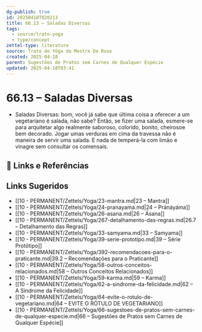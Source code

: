 ```yaml
---
dg-publish: true
id: 20250418T020213
title: 66.13 – Saladas Diversas
tags:
  - source/trato-yoga
  - type/concept
zettel-type: literature
source: Trato de Yôga do Mestre De Rose
created: 2025-04-18
parent: Sugestões de Pratos sem Carnes de Qualquer Espécie
updated: 2025-04-18T03:41
---
```


# 66.13 – Saladas Diversas

-  Saladas Diversas: bom, você já sabe que última coisa a oferecer a um vegetariano é salada, não sabe? Então, se fizer uma salada, esmere-se para arquitetar algo realmente saboroso, colorido, bonito, cheirosoe bem decorado. Jogar umas verduras em cima da travessa não é maneira de servir uma salada. E nada de temperá-la com limão e vinagre sem consultar os comensais.

## 🔗 Links e Referências

## Links Sugeridos

- [[10 - PERMANENT/Zettels/Yoga/23-mantra.md\|23 – Mantra]]
- [[10 - PERMANENT/Zettels/Yoga/24-pranayama.md\|24 – Pránáyáma]]
- [[10 - PERMANENT/Zettels/Yoga/26-asana.md\|26 – Ásana]]
- [[10 - PERMANENT/Zettels/Yoga/267-detalhamento-das-regras.md\|26.7 – Detalhamento das Regras]]
- [[10 - PERMANENT/Zettels/Yoga/33-samyama.md\|33 – Samyama]]
- [[10 - PERMANENT/Zettels/Yoga/39-serie-prototipo.md\|39 – Série Protótipo]]
- [[10 - PERMANENT/Zettels/Yoga/392-recomendacoes-para-o-praticante.md\|39.2 – Recomendações para o Praticante]]
- [[10 - PERMANENT/Zettels/Yoga/58-outros-conceitos-relacionados.md\|58 – Outros Conceitos Relacionados]]
- [[10 - PERMANENT/Zettels/Yoga/59-karma.md\|59 – Karma]]
- [[10 - PERMANENT/Zettels/Yoga/62-a-sindrome-da-felicidade.md\|62 – A Síndrome da Felicidade]]
- [[10 - PERMANENT/Zettels/Yoga/64-evite-o-rotulo-de-vegetariano.md\|64 – EVITE O RÓTULO DE VEGETARIANO]]
- [[10 - PERMANENT/Zettels/Yoga/66-sugestoes-de-pratos-sem-carnes-de-qualquer-especie.md\|66 – Sugestões de Pratos sem Carnes de Qualquer Espécie]]